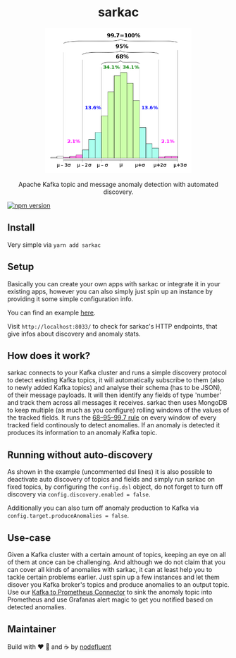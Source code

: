 <h1 align="center">sarkac</h1>
<p align="center">
  <img alt="sarkac" src="sigma.png" width="332">
</p>
<p align="center">
  Apache Kafka topic and message anomaly detection with automated discovery.
</p>

[![npm version](https://badge.fury.io/js/sarkac.svg)](https://badge.fury.io/js/sarkac)

## Install

Very simple via `yarn add sarkac`

## Setup

Basically you can create your own apps with sarkac or integrate it in your existing apps,
however you can also simply just spin up an instance by providing it some simple configuration info.

You can find an example [here](example/example.js).

Visit `http://localhost:8033/` to check for sarkac's HTTP endpoints, that give infos about discovery and
anomaly stats.

## How does it work?

sarkac connects to your Kafka cluster and runs a simple discovery protocol to detect existing Kafka topics,
it will automatically subscribe to them (also to newly added Kafka topics) and analyse their schema (has to be JSON),
of their message payloads. It will then identify any fields of type 'number' and track them across all messages it
receives. sarkac then uses MongoDB to keep multiple (as much as you configure) rolling windows of the values of
the tracked fields. It runs the [68–95–99.7 rule](https://en.wikipedia.org/wiki/68%E2%80%9395%E2%80%9399.7_rule)
on every window of every tracked field continously to detect anomalies.
If an anomaly is detected it produces its information to an anomaly Kafka topic.

## Running without auto-discovery

As shown in the example (uncommented dsl lines) it is also possible to deactivate auto discovery of topics and fields
and simply run sarkac on fixed topics, by configuring the `config.dsl` object, do not forget to turn off discovery via
`config.discovery.enabled = false`.

Additionally you can also turn off anomaly production to Kafka via `config.target.produceAnomalies = false`.

## Use-case

Given a Kafka cluster with a certain amount of topics, keeping an eye on all of them at once can be challenging.
And although we do not claim that you can cover all kinds of anomalies with sarkac, it can at least help you to
tackle certain problems earlier. Just spin up a few instances and let them disover you Kafka broker's topics and produce
anomalies to an output topic. Use our [Kafka to Prometheus Connector](https://github.com/nodefluent/prometheus-kafka-connect)
to sink the anomaly topic into Prometheus and use Grafanas alert magic to get you notified based on detected anomalies.

## Maintainer

Build with :heart: :pizza: and :coffee: by [nodefluent](https://github.com/nodefluent)